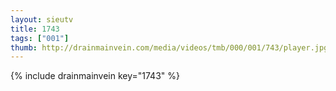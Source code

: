 ```yaml
--- 
layout: sieutv
title: 1743
tags: ["001"]
thumb: http://drainmainvein.com/media/videos/tmb/000/001/743/player.jpg
---
```

{% include drainmainvein key="1743" %} 
